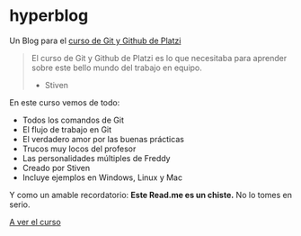 # hyperblog
Un Blog para el [curso de Git y Github de Platzi](https://platzi.com/cursos/git-github/ "curso de Git y Github de Platzi")
>El curso de Git y Github de Platzi es lo que necesitaba para aprender sobre este bello mundo del trabajo en equipo.
>- Stiven

En este curso vemos de todo:
* Todos los comandos de Git
* El flujo de trabajo en Git
* El verdadero amor por las buenas prácticas
* Trucos muy locos del profesor
* Las personalidades múltiples de Freddy
* Creado por Stiven
* Incluye ejemplos en Windows, Linux y Mac

Y como un amable recordatorio: **Este Read.me es un chiste.** No lo tomes en serio.

[A ver el curso](https://platzi.com/cursos/git-github/ "A ver el curso")